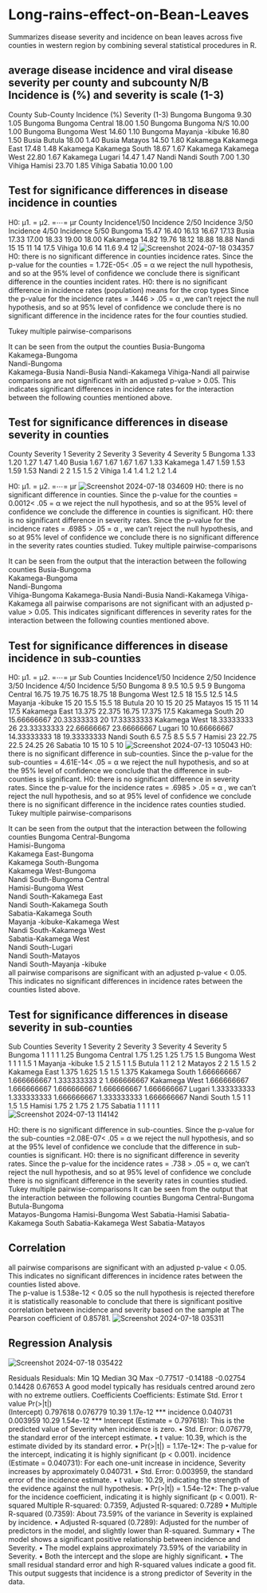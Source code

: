 # Long-rains-effect-on-Bean-Leaves
Summarizes disease severity and incidence on bean leaves across five counties in western region by combining several statistical procedures in R.
## average disease incidence and viral disease severity per county and subcounty N/B Incidence is (%) and severity is scale (1-3)
County	Sub-County	Incidence (%)	Severity (1-3)
Bungoma	Bungoma	9.30	1.05
Bungoma	Bungoma Central	18.00	1.50
Bungoma	Bungoma N/S	10.00	1.00
Bungoma	Bungoma West	14.60	1.10
Bungoma	Mayanja -kibuke	16.80	1.50
Busia	Butula	18.00	1.40
Busia	Matayos	14.50	1.80
Kakamega	Kakamega East	17.48	1.48
Kakamega	Kakamega South	18.67	1.67
Kakamega	Kakamega West	22.80	1.67
Kakamega	Lugari	14.47	1.47
Nandi	Nandi South	7.00	1.30
Vihiga	Hamisi	23.70	1.85
Vihiga	Sabatia	10.00	1.00
## Test for significance differences in disease incidence in counties
H0: μ1. = μ2. =⋯= μr
County	Incidence1/50	Incidence 2/50	Incidence 3/50	Incidence 4/50	Incidence 5/50
Bungoma	15.47	16.40	16.13	16.67	17.13
Busia	17.33	17.00	18.33	19.00	18.00
Kakamega	14.82	19.76	18.12	18.88	18.88
Nandi	15	15	11	14	17.5
Vihiga	10.6	14	11.6	9.4	12
![Screenshot 2024-07-18 034357](https://github.com/user-attachments/assets/94b5d492-8c19-43fd-8180-53de11b58cf5)
H0: there is no significant difference in counties incidence rates.
Since the p-value for the counties = 1.72E-05< .05 = α we reject the null hypothesis, and so at the 95% level of confidence we conclude there is significant difference in the counties incident rates.
H0: there is no significant difference in incidence rates (population) means for the crop types
Since the p-value for the incidence rates = .1446 > .05 = α ,we can’t reject the null hypothesis, and so at 95% level of confidence we conclude there is no significant difference in the incidence rates for the four counties studied.

Tukey multiple pairwise-comparisons

It can be seen from the output the counties 
Busia-Bungoma     
Kakamega-Bungoma  
Nandi-Bungoma   
Kakamega-Busia
Nandi-Busia
Nandi-Kakamega
Vihiga-Nandi
all pairwise comparisons are not significant with an adjusted p-value > 0.05. This indicates significant differences in incidence rates for the interaction between the following counties mentioned above. 

## Test for significance differences in disease severity in counties
County	Severity 1	Severity 2	Severity 3	Severity 4	Severity 5
Bungoma	1.33	1.20	1.27	1.47	1.40
Busia	1.67	1.67	1.67	1.67	1.33
Kakamega	1.47	1.59	1.53	1.59	1.53
Nandi	2	2	1.5	1.5	2
Vihiga	1.4	1.4	1.2	1.2	1.4

H0: μ1. = μ2. =⋯= μr
![Screenshot 2024-07-18 034609](https://github.com/user-attachments/assets/2f4266e3-6e03-44a8-baf0-ee9ac27c14c9)
H0: there is no significant difference in counties.
Since the p-value for the counties = 0.0012< .05 = α we reject the null hypothesis, and so at the 95% level of confidence we conclude the difference in counties is significant.
H0: there is no significant difference in severity rates.
Since the p-value for the incidence rates = .6985 > .05 = α , we can’t reject the null hypothesis, and so at 95% level of confidence we conclude there is no significant difference in the severity rates counties studied.
Tukey multiple pairwise-comparisons

It can be seen from the output that the interaction between the following counties 
Busia-Bungoma     
Kakamega-Bungoma  
Nandi-Bungoma   
Vihiga-Bungoma
Kakamega-Busia
Nandi-Busia
Nandi-Kakamega
Vihiga-Kakamega
all pairwise comparisons are not significant with an adjusted p-value > 0.05. This indicates significant differences in severity rates for the interaction between the following counties mentioned above. 

## Test for significance differences in disease incidence in sub-counties
H0: μ1. = μ2. =⋯= μr
Sub Counties	Incidence1/50	Incidence 2/50	Incidence 3/50	Incidence 4/50	Incidence 5/50
Bungoma	8	9.5	10.5	9.5	9
Bungoma Central	16.75	19.75	16.75	18.75	18
Bungoma West	12.5	18	15.5	12.5	14.5
Mayanja -kibuke	15	20	15.5	15.5	18
Butula	20	10	15	20	25
Matayos	15	15	11	14	17.5
Kakamega East	13.375	22.375	16.75	17.375	17.5
Kakamega South	20	15.66666667	20.33333333	20	17.33333333
Kakamega West	18.33333333	26	23.33333333	22.66666667	23.66666667
Lugari	10	10.66666667	14.33333333	18	19.33333333
Nandi South	6.5	7.5	8.5	5.5	7
Hamisi	23	22.75	22.5	24.25	26
Sabatia	10	15	10	5	10
![Screenshot 2024-07-13 105043](https://github.com/user-attachments/assets/577a8e14-acc4-442d-b925-03844625008a)
H0: there is no significant difference in sub-counties.
Since the p-value for the sub-counties = 4.61E-14< .05 = α we reject the null hypothesis, and so at the 95% level of confidence we conclude that the difference in sub-counties is significant.
H0: there is no significant difference in severity rates.
Since the p-value for the incidence rates = .6985 > .05 = α , we can’t reject the null hypothesis, and so at 95% level of confidence we conclude there is no significant difference in the incidence rates counties studied.
Tukey multiple pairwise-comparisons

It can be seen from the output that the interaction between the following counties 
Bungoma Central-Bungoma           
Hamisi-Bungoma                   
Kakamega East-Bungoma             
Kakamega South-Bungoma            
Kakamega West-Bungoma            
Nandi South-Bungoma Central     
Hamisi-Bungoma West               
Nandi South-Kakamega East       
Nandi South-Kakamega South      
Sabatia-Kakamega South           
Mayanja -kibuke-Kakamega West    
Nandi South-Kakamega West       
Sabatia-Kakamega West           
Nandi South-Lugari               
Nandi South-Matayos             
Nandi South-Mayanja -kibuke    
all pairwise comparisons are significant with an adjusted p-value < 0.05. This indicates no significant differences in incidence rates between the counties listed above.  
## Test for significance differences in disease severity in sub-counties
Sub Counties	Severity 1	Severity 2	Severity 3	Severity 4	Severity 5
Bungoma	1	1	1	1	1.25
Bungoma Central	1.75	1.25	1.25	1.75	1.5
Bungoma West	1	1	1	1.5	1
Mayanja -kibuke	1.5	2	1.5	1	1.5
Butula	1	1	2	1	2
Matayos	2	2	1.5	1.5	2
Kakamega East	1.375	1.625	1.5	1.5	1.375
Kakamega South	1.666666667	1.666666667	1.333333333	2	1.666666667
Kakamega West	1.666666667	1.666666667	1.666666667	1.666666667	1.666666667
Lugari	1.333333333	1.333333333	1.666666667	1.333333333	1.666666667
Nandi South	1.5	1	1	1.5	1.5
Hamisi	1.75	2	1.75	2	1.75
Sabatia	1	1	1	1	1
![Screenshot 2024-07-13 114142](https://github.com/user-attachments/assets/e8f3cfa5-b9d2-4b79-9a54-6253a4693586)

H0: there is no significant difference in sub-counties.
Since the p-value for the sub-counties =2.08E-07< .05 = α we reject the null hypothesis, and so at the 95% level of confidence we conclude that the difference in sub-counties is significant.
H0: there is no significant difference in severity rates.
Since the p-value for the incidence rates = .738 > .05 = α, we can’t reject the null hypothesis, and so at 95% level of confidence we conclude there is no significant difference in the severity rates in counties studied.
Tukey multiple pairwise-comparisons
It can be seen from the output that the interaction between the following counties 
Bungoma Central-Bungoma           
Butula-Bungoma    
Matayos-Bungoma 
Hamisi-Bungoma West
Sabatia-Hamisi
Sabatia-Kakamega South
Sabatia-Kakamega West
Sabatia-Matayos   
## Correlation
all pairwise comparisons are significant with an adjusted p-value < 0.05. This indicates no significant differences in incidence rates between the counties listed above.  
The p-value is 1.538e-12 < 0.05 so the null hypothesis is rejected therefore it is statistically reasonable to conclude that there is significant positive correlation between incidence and severity based on the sample at The Pearson coefficient of 0.85781.
![Screenshot 2024-07-18 035311](https://github.com/user-attachments/assets/c7a0184d-3382-45e7-a924-fd97e03aeec9)

## Regression Analysis 
![Screenshot 2024-07-18 035422](https://github.com/user-attachments/assets/a7603472-541b-469c-a0b6-a61bd2ac9c35)

Residuals
Residuals:
     Min       1Q   Median       3Q      Max 
-0.77517 -0.14188 -0.02754   0.14428   0.67653 
A good model typically has residuals centred around zero with no extreme outliers.
Coefficients
Coefficients:
            Estimate Std. Error t value Pr(>|t|)    
(Intercept) 0.797618   0.076779   10.39 1.17e-12 ***
incidence   0.040731   0.003959   10.29 1.54e-12 ***
Intercept (Estimate = 0.797618): This is the predicted value of Severity when incidence is zero.
•	Std. Error: 0.076779, the standard error of the intercept estimate.
•	t value: 10.39, which is the estimate divided by its standard error.
•	Pr(>|t|) = 1.17e-12*: The p-value for the intercept, indicating it is highly significant (p < 0.001).
incidence (Estimate = 0.040731): For each one-unit increase in incidence, Severity increases by approximately 0.040731.
•	Std. Error: 0.003959, the standard error of the incidence estimate.
•	t value: 10.29, indicating the strength of the evidence against the null hypothesis.
•	Pr(>|t|) = 1.54e-12*: The p-value for the incidence coefficient, indicating it is highly significant (p < 0.001).
R-squared
Multiple R-squared:  0.7359,	Adjusted R-squared:  0.7289 
•	Multiple R-squared (0.7359): About 73.59% of the variance in Severity is explained by incidence.
•	Adjusted R-squared (0.7289): Adjusted for the number of predictors in the model, and slightly lower than R-squared.
Summary
•	The model shows a significant positive relationship between incidence and Severity.
•	The model explains approximately 73.59% of the variability in Severity.
•	Both the intercept and the slope are highly significant.
•	The small residual standard error and high R-squared values indicate a good fit.
This output suggests that incidence is a strong predictor of Severity in the data.




